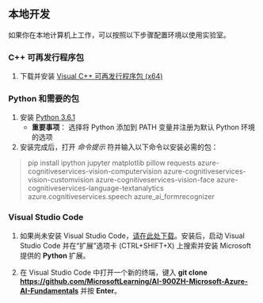 ﻿## 本地开发 

如果你在本地计算机上工作，可以按照以下步骤配置环境以使用实验室。  

### C++ 可再发行程序包 
1. 下载并安装 [Visual C++ 可再发行程序包 (x64)](https://aka.ms/vs/16/release/vc_redist.x64.exe) 

### Python 和需要的包 
1. 安装 [Python 3.6.1](https://www.python.org/downloads/release/python-361/)  
   - **重要事项**： 选择将 Python 添加到 PATH 变量并注册为默认 Python 环境的选项 
2. 安装完成后，打开 *命令提示* 符并输入以下命令以安装必需的包： 

> pip install ipython jupyter matplotlib pillow requests azure-cognitiveservices-vision-computervision azure-cognitiveservices-vision-customvision azure-cognitiveservices-vision-face azure-cognitiveservices-language-textanalytics azure.cognitiveservices.speech azure_ai_formrecognizer 

### Visual Studio Code 
1. 如果尚未安装 Visual Studio Code，[请在此处下载](https://code.visualstudio.com/Download)。安装后，启动 Visual Studio Code 并在“扩展”选项卡 (CTRL+SHIFT+X) 上搜索并安装 Microsoft 提供的 **Python** 扩展。

2. 在 Visual Studio Code 中打开一个新的终端，键入 **git clone https://github.com/MicrosoftLearning/AI-900ZH-Microsoft-Azure-AI-Fundamentals** 并按 **Enter**。 

